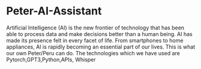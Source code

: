 # Peter-AI-Assistant
Artificial Intelligence (AI) is the new frontier of technology that has been able to process data and make decisions better than a human being. AI has made its presence felt in every facet of life. From smartphones to home appliances, AI is rapidly becoming an essential part of our lives. 
This is what our own Peter/Peru can do.
The technologies which we have used are Pytorch,GPT3,Python,APIs, Whisper

